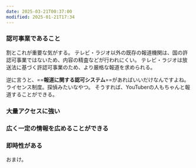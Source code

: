 ```yaml
---
date: 2025-03-21T00:37:00
modified: 2025-01-21T17:34
---
```


### 認可事業であること

割とこれが重要な気がする。
テレビ・ラジオ以外の既存の報道機関は、国の許認可事業ではないため、内容の精査などが行われにくい。
テレビ・ラジオは放送法に基づく許認可事業のため、より厳格な報道を求められる。

逆に言うと、==**報道に関する認可システム**==があればいいだけなんですよね。
ライセンス制度。探偵みたいなやつ。
そうすれば、YouTuberの人もちゃんと報道することができる。


### 大量アクセスに強い



### 広く一定の情報を広めることができる



### 即時性がある
おまけ。